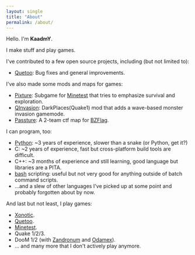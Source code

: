 ```yaml
---
layout: single
title: "About"
permalink: /about/
---
```


Hello. I'm **KaadmY**.

I make stuff and play games.

I've contributed to a few open source projects, including (but not limited to):

- [Quetoo](http://quetoo.org): Bug fixes and general improvements.

I've also made some mods and maps for games:

- [Pixture](https://github.com/kaadmy/pixture): Subgame for
[Minetest](https://minetest.net) that tries to emphasize survival and
exploration.
- [QInvasion](https://github.com/kaadmy/qinvasion): DarkPlaces(Quake1) mod that
adds a wave-based monster invasion gamemode.
- [Passture](https://github.com/kaadmy/passture): A 2-team ctf map for
[BZFlag](https://bzflag.org).

I can program, too:

- [Python](https://python.org): ~3 years of experience, slower than a snake
(or Python, get it?)
- C: ~2 years of experience, fast but cross-platform build tools are difficult.
- C++: ~3 months of experience and still learning, good language but libraries
are a PITA.
- [bash](https://www.gnu.org/software/bash/) scripting: useful but not very good
for anything outside of batch command scripts.
- ...and a slew of other languages I've picked up at some point and probably
forgotten about by now.

And last but not least, I play games:

- [Xonotic](https://xonotic.org).
- [Quetoo](https://quetoo.org).
- [Minetest](https://minetest.net).
- Quake 1/2/3.
- DooM 1/2 (with [Zandronum](https://zandronum.com) and [Odamex](https://odamex.net)).
- ... and many more that I don't actively play anymore.
